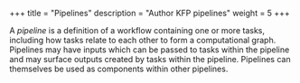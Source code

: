 +++
title = "Pipelines"
description = "Author KFP pipelines"
weight = 5
+++

A *pipeline* is a definition of a workflow containing one or more tasks, including how tasks relate to each other to form a computational graph. Pipelines may have inputs which can be passed to tasks within the pipeline and may surface outputs created by tasks within the pipeline. Pipelines can themselves be used as components within other pipelines.